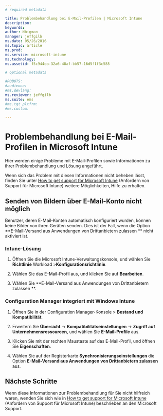 ```yaml
---
# required metadata

title: Problembehandlung bei E-Mail-Profilen | Microsoft Intune
description:
keywords:
author: Nbigman
manager: jeffgilb
ms.date: 05/26/2016
ms.topic: article
ms.prod:
ms.service: microsoft-intune
ms.technology:
ms.assetid: f5c944ea-32a6-48af-bb57-16d5f1f3c588

# optional metadata

#ROBOTS:
#audience:
#ms.devlang:
ms.reviewer: jeffgilb
ms.suite: ems
#ms.tgt_pltfrm:
#ms.custom:

---
```


# Problembehandlung bei E-Mail-Profilen in Microsoft Intune
Hier werden einige Probleme mit E-Mail-Profilen sowie Informationen zu ihrer Problembehandlung und Lösung angeführt.

Wenn sich das Problem mit diesen Informationen nicht beheben lässt, finden Sie unter [How to get support for Microsoft Intune](how-to-get-support-for-microsoft-intune.md) (Anfordern von Support für Microsoft Intune) weitere Möglichkeiten, Hilfe zu erhalten.


## Senden von Bildern über E-Mail-Konto nicht möglich
Benutzer, deren E-Mail-Konten automatisch konfiguriert wurden, können keine Bilder von ihren Geräten senden.
Dies ist der Fall, wenn die Option **E-Mail-Versand aus Anwendungen von Drittanbietern zulassen ** nicht aktiviert ist.

### Intune-Lösung

1.  Öffnen Sie die Microsoft Intune-Verwaltungskonsole, und wählen Sie **Richtlinie** Workload &gt;**Konfigurationsrichtlinie**.

2.  Wählen Sie das E-Mail-Profil aus, und klicken Sie auf **Bearbeiten**.

3.  Wählen Sie **E-Mail-Versand aus Anwendungen von Drittanbietern zulassen **.

### Configuration Manager integriert mit Windows Intune

1.  Öffnen Sie in der Configuration Manager-Konsole &gt; **Bestand und Kompatibilität**.

2.  Erweitern Sie **Übersicht** -&gt; **Kompatibilitätseinstellungen** -&gt; **Zugriff auf Unternehmensressourcen**, und wählen Sie **E-Mail-Profile** aus.

3.  Klicken Sie mit der rechten Maustaste auf das E-Mail-Profil, und öffnen Sie **Eigenschaften**.

4.  Wählen Sie auf der Registerkarte **Synchronisierungseinstellungen** die Option **E-Mail-Versand aus Anwendungen von Drittanbietern zulassen** aus.

## Nächste Schritte
Wenn diese Informationen zur Problembehandlung für Sie nicht hilfreich waren, wenden Sie sich wie in [How to get support for Microsoft Intune](how-to-get-support-for-microsoft-intune.md) (Anfordern von Support für Microsoft Intune) beschrieben an den Microsoft Support.


<!--HONumber=Jun16_HO1-->


